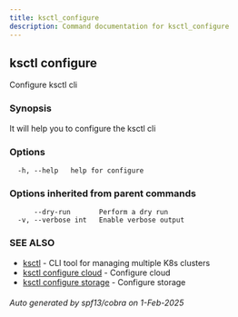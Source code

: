 ```yaml
---
title: ksctl_configure
description: Command documentation for ksctl_configure
---
```


## ksctl configure

Configure ksctl cli

### Synopsis

It will help you to configure the ksctl cli

### Options

```
  -h, --help   help for configure
```

### Options inherited from parent commands

```
      --dry-run       Perform a dry run
  -v, --verbose int   Enable verbose output
```

### SEE ALSO

* [ksctl](ksctl.md)	 - CLI tool for managing multiple K8s clusters
* [ksctl configure cloud](ksctl_configure_cloud.md)	 - Configure cloud
* [ksctl configure storage](ksctl_configure_storage.md)	 - Configure storage

###### Auto generated by spf13/cobra on 1-Feb-2025
